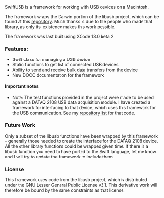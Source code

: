 SwiftUSB is a framework for working with USB devices on a Macintosh.

The framework wraps the Darwin portion of the libusb project, which can be found at this [repository](https://github.com/libusb/libusb).  Much thanks is due to the people who made that library, as only its' existence makes this work possible.

The framework was last built using XCode 13.0 beta 2

### Features:
* Swift class for managing a USB device
* Static functions to get list of connected USB devices
* Ability to send and receive bulk data transfers from the device
* New DOCC documentation for the framework

#### Important notes
* Note:  The test functions provided in the project were made to be used against a DATAQ 2108 USB data acquisition module.  I have created a framework for interfacing to that device, which uses this framework for the USB communication.  See my [repository list](https://github.com/KevinCoble) for that code.



### Future Work
Only a subset of the libusb functions have been wrapped by this framework - generally those needed to create the interface for the DATAQ 2108 device.  All the other library functions could be wrapped given time.  If there is a libusb function you need to have ported to the Swift language, let me know and I will try to update the framework to include them.

### License
This framework uses code from the libusb project, which is distributed under the GNU Lesser General Public License v2.1.  This derivative work will therefore be bound by the same constraints as that license.

